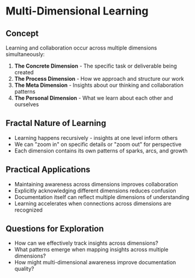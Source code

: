 # Multi-Dimensional Learning

## Concept
Learning and collaboration occur across multiple dimensions simultaneously:

1. **The Concrete Dimension** - The specific task or deliverable being created
2. **The Process Dimension** - How we approach and structure our work
3. **The Meta Dimension** - Insights about our thinking and collaboration patterns
4. **The Personal Dimension** - What we learn about each other and ourselves

## Fractal Nature of Learning
- Learning happens recursively - insights at one level inform others
- We can "zoom in" on specific details or "zoom out" for perspective
- Each dimension contains its own patterns of sparks, arcs, and growth

## Practical Applications
- Maintaining awareness across dimensions improves collaboration
- Explicitly acknowledging different dimensions reduces confusion
- Documentation itself can reflect multiple dimensions of understanding
- Learning accelerates when connections across dimensions are recognized

## Questions for Exploration
- How can we effectively track insights across dimensions?
- What patterns emerge when mapping insights across multiple dimensions?
- How might multi-dimensional awareness improve documentation quality?